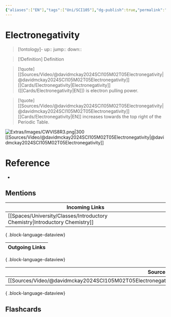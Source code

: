 ```yaml
---
{"aliases":["EN"],"tags":["Uni/SCI105"],"dg-publish":true,"permalink":"/cards/electronegativity/","dgPassFrontmatter":true}
---
```


# Electronegativity

> [!ontology]-
> up:: 
> jump:: 
> down:: 

> [!Definition] Definition
> 

> [!quote] [[Sources/Video/@davidmckay2024SCI105M02T05Electronegativity\|@davidmckay2024SCI105M02T05Electronegativity]]
> [[Cards/Electronegativity\|Electronegativity]] ([[Cards/Electronegativity\|EN]]) is electron pulling power.

> [!quote] [[Sources/Video/@davidmckay2024SCI105M02T05Electronegativity\|@davidmckay2024SCI105M02T05Electronegativity]]
> [[Cards/Electronegativity\|EN]] increases towards the top right of the Periodic Table.

![Extras/Images/CWVIS8R3.png|300](/img/user/Extras/Images/CWVIS8R3.png)
[[Sources/Video/@davidmckay2024SCI105M02T05Electronegativity\|@davidmckay2024SCI105M02T05Electronegativity]]

# Reference
- 

## Mentions
| Incoming Links                                                                  |
| ------------------------------------------------------------------------------- |
| [[Spaces/University/Classes/Introductory Chemistry\|Introductory Chemistry]] |

{ .block-language-dataview}

| Outgoing Links |
| -------------- |

{ .block-language-dataview}

| Sources                                                                                                         |
| --------------------------------------------------------------------------------------------------------------- |
| [[Sources/Video/@davidmckay2024SCI105M02T05Electronegativity\|@davidmckay2024SCI105M02T05Electronegativity]] |

{ .block-language-dataview}

## Flashcards 
